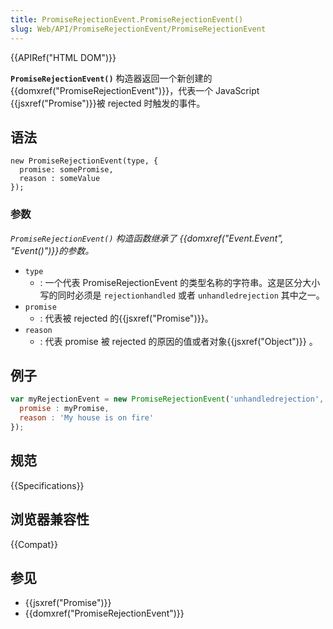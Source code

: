 ```yaml
---
title: PromiseRejectionEvent.PromiseRejectionEvent()
slug: Web/API/PromiseRejectionEvent/PromiseRejectionEvent
---
```


{{APIRef("HTML DOM")}}

**`PromiseRejectionEvent()`** 构造器返回一个新创建的 {{domxref("PromiseRejectionEvent")}}，代表一个 JavaScript {{jsxref("Promise")}}被 rejected 时触发的事件。

## 语法

```plain
new PromiseRejectionEvent(type, {
  promise: somePromise,
  reason : someValue
});
```

### 参数

_`PromiseRejectionEvent()` 构造函数继承了 {{domxref("Event.Event", "Event()")}}的参数。_

- `type`
  - : 一个代表 PromiseRejectionEvent 的类型名称的字符串。这是区分大小写的同时必须是 `rejectionhandled` 或者 `unhandledrejection` 其中之一。
- `promise`
  - : 代表被 rejected 的{{jsxref("Promise")}}。
- `reason`
  - : 代表 promise 被 rejected 的原因的值或者对象{{jsxref("Object")}} 。

## 例子

```js
var myRejectionEvent = new PromiseRejectionEvent('unhandledrejection', {
  promise : myPromise,
  reason : 'My house is on fire'
});
```

## 规范

{{Specifications}}

## 浏览器兼容性

{{Compat}}

## 参见

- {{jsxref("Promise")}}
- {{domxref("PromiseRejectionEvent")}}
